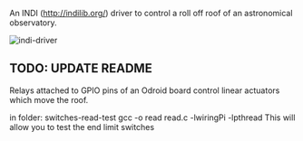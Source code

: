 An INDI (http://indilib.org/) driver to control a roll off roof of an astronomical observatory.

![indi-driver](https://raw.githubusercontent.com/dokeeffe/odroid-indi-roof/master/docs/indi-driver.png)

## TODO: UPDATE README

Relays attached to GPIO pins of an Odroid board control linear actuators which move the roof.

in folder: switches-read-test
gcc -o read read.c -lwiringPi -lpthread
This will allow you to test the end limit switches
